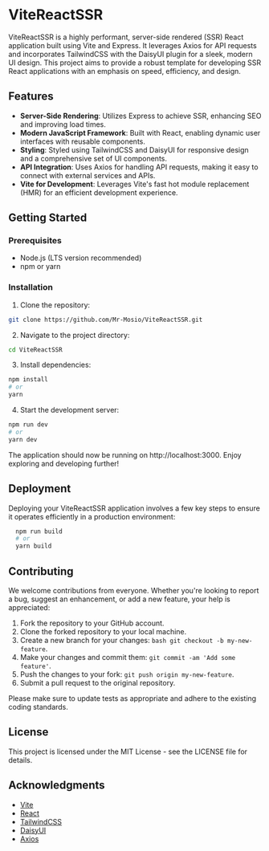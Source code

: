 # ViteReactSSR

ViteReactSSR is a highly performant, server-side rendered (SSR) React application built using Vite and Express. It leverages Axios for API requests and incorporates TailwindCSS with the DaisyUI plugin for a sleek, modern UI design. This project aims to provide a robust template for developing SSR React applications with an emphasis on speed, efficiency, and design.

## Features

- **Server-Side Rendering**: Utilizes Express to achieve SSR, enhancing SEO and improving load times.
- **Modern JavaScript Framework**: Built with React, enabling dynamic user interfaces with reusable components.
- **Styling**: Styled using TailwindCSS and DaisyUI for responsive design and a comprehensive set of UI components.
- **API Integration**: Uses Axios for handling API requests, making it easy to connect with external services and APIs.
- **Vite for Development**: Leverages Vite's fast hot module replacement (HMR) for an efficient development experience.

## Getting Started

### Prerequisites

- Node.js (LTS version recommended)
- npm or yarn

### Installation

1. Clone the repository:
```bash
git clone https://github.com/Mr-Mosio/ViteReactSSR.git
```
2. Navigate to the project directory:

```bash
cd ViteReactSSR
```
3. Install dependencies:

```bash
npm install
# or
yarn
```
4. Start the development server:

```bash
npm run dev
# or
yarn dev
```

The application should now be running on http://localhost:3000. Enjoy exploring and developing further!

## Deployment
Deploying your ViteReactSSR application involves a few key steps to ensure it operates efficiently in a production environment:
 ```bash
   npm run build
   # or
   yarn build
```

## Contributing
We welcome contributions from everyone. Whether you're looking to report a bug, suggest an enhancement, or add a new feature, your help is appreciated:

1. Fork the repository to your GitHub account.
2. Clone the forked repository to your local machine.
3. Create a new branch for your changes: `bash git checkout -b my-new-feature`.
4. Make your changes and commit them: `git commit -am 'Add some feature'`.
5. Push the changes to your fork: `git push origin my-new-feature`.
6. Submit a pull request to the original repository.

Please make sure to update tests as appropriate and adhere to the existing coding standards.

## License
This project is licensed under the MIT License - see the LICENSE file for details.
## Acknowledgments
- [Vite](https://vitejs.dev/)
- [React](https://reactjs.org/)
- [TailwindCSS](https://tailwindcss.com/)
- [DaisyUI](https://daisyui.com/)
- [Axios](https://axios-http.com/)

